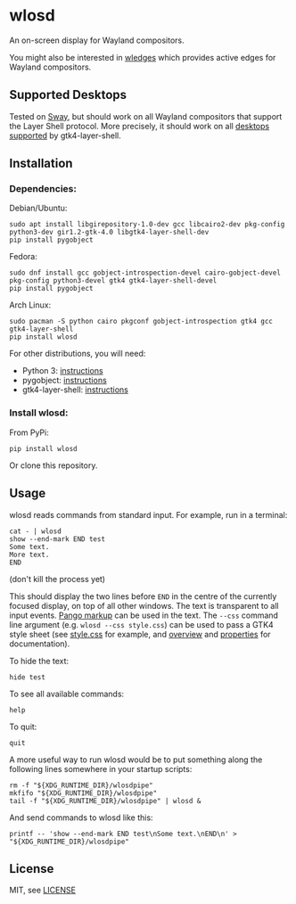 # wlosd

An on-screen display for Wayland compositors.

You might also be interested in [wledges](https://github.com/fshaked/wledges)
which provides active edges for Wayland compositors.

## Supported Desktops

Tested on [Sway](https://swaywm.org/), but should work on all Wayland
compositors that support the Layer Shell protocol. More precisely,
it should work on all
[desktops supported](https://github.com/wmww/gtk4-layer-shell?tab=readme-ov-file#supported-desktops)
by gtk4-layer-shell.

## Installation

### Dependencies:

Debian/Ubuntu:

```
sudo apt install libgirepository-1.0-dev gcc libcairo2-dev pkg-config python3-dev gir1.2-gtk-4.0 libgtk4-layer-shell-dev
pip install pygobject
```

Fedora:

```
sudo dnf install gcc gobject-introspection-devel cairo-gobject-devel pkg-config python3-devel gtk4 gtk4-layer-shell-devel
pip install pygobject
```

Arch Linux:

```
sudo pacman -S python cairo pkgconf gobject-introspection gtk4 gcc gtk4-layer-shell
pip install wlosd
```

For other distributions, you will need:
- Python 3: [instructions](https://wiki.python.org/moin/BeginnersGuide/Download)
- pygobject: [instructions](https://pygobject.gnome.org/getting_started.html)
- gtk4-layer-shell: [instructions](https://github.com/wmww/gtk4-layer-shell)

### Install wlosd:
From PyPi:
```
pip install wlosd
```

Or clone this repository.

## Usage

wlosd reads commands from standard input. For example, run in a terminal:

```
cat - | wlosd
show --end-mark END test
Some text.
More text.
END
```
(don't kill the process yet)

This should display the two lines before `END` in the centre of the currently
focused display, on top of all other windows. The text is transparent to all
input events. [Pango markup](https://docs.gtk.org/Pango/pango_markup.html)
can be used in the text. The `--css` command line argument (e.g. `wlosd
--css style.css`) can be used to pass a GTK4 style sheet (see [style.css](https://github.com/fshaked/wlosd/blob/main/style.css) for example, and
[overview](https://docs.gtk.org/gtk4/css-overview.html) and
[properties](https://docs.gtk.org/gtk4/css-properties.html) for documentation).

To hide the text:

```
hide test
```

To see all available commands:

```
help
```

To quit:

```
quit
```

A more useful way to run wlosd would be to put something along the following
lines somewhere in your startup scripts:

```
rm -f "${XDG_RUNTIME_DIR}/wlosdpipe"
mkfifo "${XDG_RUNTIME_DIR}/wlosdpipe"
tail -f "${XDG_RUNTIME_DIR}/wlosdpipe" | wlosd &
```

And send commands to wlosd like this:

```
printf -- 'show --end-mark END test\nSome text.\nEND\n' > "${XDG_RUNTIME_DIR}/wlosdpipe"
```

## License

MIT, see [LICENSE](https://github.com/fshaked/wlosd/blob/main/LICENSE)

